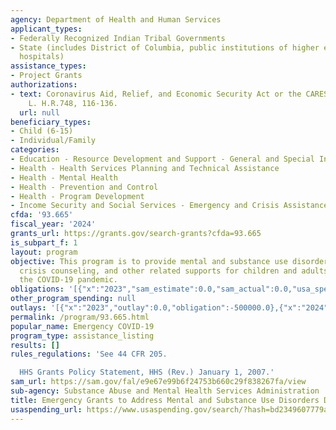 ```yaml
---
agency: Department of Health and Human Services
applicant_types:
- Federally Recognized Indian Tribal Governments
- State (includes District of Columbia, public institutions of higher education and
  hospitals)
assistance_types:
- Project Grants
authorizations:
- text: Coronavirus Aid, Relief, and Economic Security Act or the CARES Act. Pub.
    L. H.R.748, 116-136.
  url: null
beneficiary_types:
- Child (6-15)
- Individual/Family
categories:
- Education - Resource Development and Support - General and Special Interest Organizations
- Health - Health Services Planning and Technical Assistance
- Health - Mental Health
- Health - Prevention and Control
- Health - Program Development
- Income Security and Social Services - Emergency and Crisis Assistance
cfda: '93.665'
fiscal_year: '2024'
grants_url: https://grants.gov/search-grants?cfda=93.665
is_subpart_f: 1
layout: program
objective: This program is to provide mental and substance use disorder treatment,
  crisis counseling, and other related supports for children and adults impacted by
  the COVID-19 pandemic.
obligations: '[{"x":"2023","sam_estimate":0.0,"sam_actual":0.0,"usa_spending_actual":-9503341.66},{"x":"2024","sam_estimate":0.0,"sam_actual":0.0,"usa_spending_actual":-45588386.87},{"x":"2025","sam_estimate":0.0,"sam_actual":0.0,"usa_spending_actual":0.0}]'
other_program_spending: null
outlays: '[{"x":"2023","outlay":0.0,"obligation":-500000.0},{"x":"2024","outlay":0.0,"obligation":0.0},{"x":"2025","outlay":0.0,"obligation":0.0}]'
permalink: /program/93.665.html
popular_name: Emergency COVID-19
program_type: assistance_listing
results: []
rules_regulations: 'See 44 CFR 205.

  HHS Grants Policy Statement, HHS (Rev.) January 1, 2007.'
sam_url: https://sam.gov/fal/e9e67e99b6f24753b660c29f838267fa/view
sub-agency: Substance Abuse and Mental Health Services Administration
title: Emergency Grants to Address Mental and Substance Use Disorders During COVID-19
usaspending_url: https://www.usaspending.gov/search/?hash=bd2349607779a2f43e12edec490f55ef
---
```

